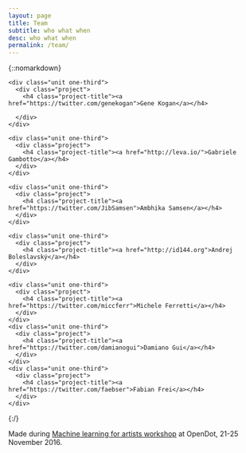 ```yaml
---
layout: page
title: Team
subtitle: who what when
desc: who what when
permalink: /team/
---
```


{::nomarkdown}
<div>


<div class="projects">
  <div class="grid no-gutters">

    <div class="unit one-third">
      <div class="project">
        <h4 class="project-title"><a href="https://twitter.com/genekogan">Gene Kogan</a></h4>      

      </div>
    </div>

    <div class="unit one-third">
      <div class="project">
        <h4 class="project-title"><a href="http://leva.io/">Gabriele Gambotto</a></h4>
      </div>
    </div>

    <div class="unit one-third">
      <div class="project">
        <h4 class="project-title"><a href="https://twitter.com/JibSamsen">Ambhika Samsen</a></h4>
      </div>
    </div>
  </div><!-- grid -->

  <div class="grid no-gutters">

    <div class="unit one-third">
      <div class="project">
        <h4 class="project-title"><a href="http://id144.org">Andrej Boleslavský</a></h4>
      </div>
    </div>

    <div class="unit one-third">
      <div class="project">
        <h4 class="project-title"><a href="https://twitter.com/miccferr">Michele Ferretti</a></h4>
      </div>
    </div>
    <div class="unit one-third">
      <div class="project">
        <h4 class="project-title"><a href="https://twitter.com/damianogui">Damiano Gui</a></h4>
      </div>
    </div>
    <div class="unit one-third">
      <div class="project">
        <h4 class="project-title"><a href="https://twitter.com/faebser">Fabian Frei</a></h4>
      </div>
    </div>
  </div><!-- grid -->
</div>


</div>
{:/}

Made during [Machine learning for artists workshop](http://www.opendotlab.it/it/content/workshop-machine-learning-artists) at OpenDot, 21-25 November 2016.
